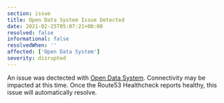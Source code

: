 ```yaml
---
section: issue
title: Open Data System Issue Detected
date: 2021-02-25T05:07:21+00:00
resolved: false
informational: false
resolvedWhen: ''
affected: ['Open Data System']
severity: disrupted
---
```

An issue was dectected with [Open Data System](https://data.sba.gov).  Connectivity may be impacted at this time.  Once the Route53 Healthcheck reports healthy, this issue will automatically resolve.
